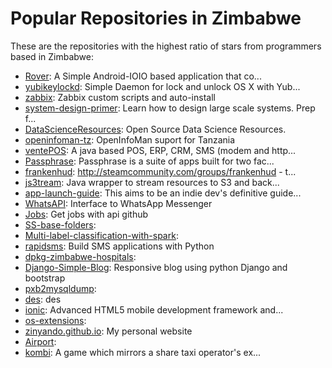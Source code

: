 # Popular Repositories in Zimbabwe

These are the repositories with the highest ratio of stars from programmers based in Zimbabwe:

- [Rover](https://github.com/tapsey/Rover): A Simple Android-IOIO based application that co...
- [yubikeylockd](https://github.com/shtirlic/yubikeylockd): Simple Daemon for lock and unlock OS X with Yub...
- [zabbix](https://github.com/zbal/zabbix): Zabbix custom scripts and auto-install 
- [system-design-primer](https://github.com/donnemartin/system-design-primer): Learn how to design large scale systems. Prep f...
- [DataScienceResources](https://github.com/jonathan-bower/DataScienceResources): Open Source Data Science Resources.
- [openinfoman-tz](https://github.com/openhie/openinfoman-tz): OpenInfoMan suport for Tanzania
- [ventePOS](https://github.com/stevemaina/ventePOS): A java based POS, ERP, CRM, SMS (modem and http...
- [Passphrase](https://github.com/TheGodOfAwesome/Passphrase): Passphrase is a suite of apps built for two fac...
- [frankenhud](https://github.com/forivall-old-repos/frankenhud): http://steamcommunity.com/groups/frankenhud - t...
- [js3tream](https://github.com/anthonysomerset/js3tream): Java wrapper to stream resources to S3 and back...
- [app-launch-guide](https://github.com/banQomania/app-launch-guide): This aims to be an indie dev's definitive guide...
- [WhatsAPI](https://github.com/tkembo/WhatsAPI): Interface to WhatsApp Messenger
- [Jobs](https://github.com/phanstasmal/Jobs): Get jobs with api github
- [SS-base-folders](https://github.com/patjnr/SS-base-folders): 
- [Multi-label-classification-with-spark](https://github.com/AlexFridman/Multi-label-classification-with-spark): 
- [rapidsms](https://github.com/nyasha/rapidsms): Build SMS applications with Python
- [dpkg-zimbabwe-hospitals](https://github.com/mihi-tr/dpkg-zimbabwe-hospitals): 
- [Django-Simple-Blog](https://github.com/nak1b/Django-Simple-Blog): Responsive blog using python Django and bootstrap
- [pxb2mysqldump](https://github.com/gergnz/pxb2mysqldump): 
- [des](https://github.com/deschigs/des): des
- [ionic](https://github.com/ezyyinc/ionic): Advanced HTML5 mobile development framework and...
- [os-extensions](https://github.com/krishagni/os-extensions): 
- [zinyando.github.io](https://github.com/maffsojah/zinyando.github.io): My personal website
- [Airport](https://github.com/1Winner1/Airport): 
- [kombi](https://github.com/asm-products/kombi): A game which mirrors a share taxi operator's ex...
